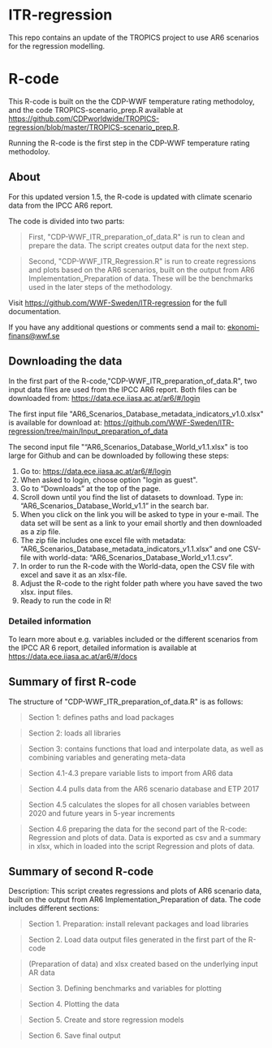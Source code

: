 # ITR-regression
This repo contains an update of the TROPICS project to use AR6 scenarios for the regression modelling.
# R-code 

 This R-code is built on the the CDP-WWF temperature rating methodoloy, and the code TROPICS-scenario_prep.R available at https://github.com/CDPworldwide/TROPICS-regression/blob/master/TROPICS-scenario_prep.R. 

Running the R-code is the first step in the CDP-WWF temperature rating methodoloy. 

## About 

For this updated version 1.5, the R-code is updated with climate scenario data from the IPCC AR6 report. 

The code is divided into two parts:

> First, "CDP-WWF_ITR_preparation_of_data.R" is run to clean and prepare the data. The script creates output data for the next step. 

>  Second, "CDP-WWF_ITR_Regression.R" is run to create regressions and plots based on the AR6 scenarios, built on the output from AR6 Implementation_Preparation of data. These will be the benchmarks used in the later steps of the methodology. 

Visit https://github.com/WWF-Sweden/ITR-regression for the full documentation.

If you have any additional questions or comments send a mail to: ekonomi-finans@wwf.se

## Downloading the data 

In the first part of the R-code,"CDP-WWF_ITR_preparation_of_data.R", two input data files are used from the IPCC AR6 report. Both files can be downloaded from: https://data.ece.iiasa.ac.at/ar6/#/login

The first input file "AR6_Scenarios_Database_metadata_indicators_v1.0.xlsx" is available for download at: https://github.com/WWF-Sweden/ITR-regression/tree/main/Input_preparation_of_data

The second input file "“AR6_Scenarios_Database_World_v1.1.xlsx" is too large for Github and can be downloaded by following these steps: 

1.	Go to: https://data.ece.iiasa.ac.at/ar6/#/login
2.	When asked to login, choose option "login as guest". 
3.	Go to “Downloads” at the top of the page. 
4.	Scroll down until you find the list of datasets to download. Type in: “AR6_Scenarios_Database_World_v1.1” in the search bar. 
5.	When you click on the link you will be asked to type in your e-mail. The data set will be sent as a link to your email shortly and then downloaded as a zip file. 
6.	The zip file includes one excel file with metadata: “AR6_Scenarios_Database_metadata_indicators_v1.1.xlsx” and one CSV-file with world-data: “AR6_Scenarios_Database_World_v1.1.csv”. 
7.	In order to run the R-code with the World-data, open the CSV file with excel and save it as an xlsx-file. 
8.	Adjust the R-code to the right folder path where you have saved the two xlsx. input files. 
9.	Ready to run the code in R!

### Detailed information

To learn more about e.g. variables included or the different scenarios from the IPCC AR 6 report, detailed information is available at https://data.ece.iiasa.ac.at/ar6/#/docs


## Summary of first R-code
The structure of "CDP-WWF_ITR_preparation_of_data.R" is as follows: 

> Section 1: defines paths and load packages

> Section 2: loads all libraries

> Section 3: contains functions that load and interpolate data, as well as combining variables and generating meta-data

> Section 4.1-4.3 prepare variable lists to import from AR6 data

> Section 4.4 pulls data from the AR6 scenario database and ETP 2017

> Section 4.5 calculates the slopes for all chosen variables between 2020 and future years in 5-year increments

> Section 4.6 preparing the data for the second part of the R-code: Regression and plots of data. Data is exported as csv and a summary in xlsx, which in loaded into the script Regression and plots of data. 

## Summary of second R-code
 Description: This script creates regressions and plots of AR6 scenario data, built on the output from AR6 Implementation_Preparation of data. The code includes different sections: 
> Section 1. Preparation: install relevant packages and load libraries

> Section 2. Load data output files generated in the first part of the R-code 

> (Preparation of data) and xlsx created based on the underlying input AR data

> Section 3. Defining benchmarks and variables for plotting

> Section 4. Plotting the data

> Section 5. Create and store regression models

> Section 6. Save final output

